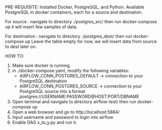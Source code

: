 PRE-REQUISITE:
Installed Docker, PostgreSQL, and Python.
Available PostgreSQL in docker containers, each for a source and destination.

For source : navigate to directory ./postgres_src/ then run docker-compose up
it will insert few samples of data.

For destination : navigate to directory ./postgres_dest/ then run docker-compose up
Leave the table empty for now, we will insert data from source to dest later on.

HOW TO:
1. Make sure docker is running.
2. in ./docker-compose.yaml, modify the following variables:
   - AIRFLOW_CONN_POSTGRES_DEFAULT -> connection to your PostgreSQL destination
   - AIRFLOW_CONN_POSTGRES_SOURCE -> connection to your PostgreSQL source
   into a format postgres://USERNAME:PASSWORD@HOST:PORT/DBNAME
3. Open terminal and navigate to directory airflow-test/ then run docker-compose up
4. Open a web browser and go to http://localhost:5884/
5. Input username and password to login into airflow
6. Enable DAG x_to_y.py and run it.